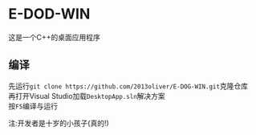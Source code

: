 # E-DOD-WIN
这是一个C++的桌面应用程序  

## 编译
先运行`git clone https://github.com/2013oliver/E-DOG-WIN.git`克隆仓库  
再打开Visual Studio加载`DesktopApp.sln`解决方案  
按`F5`编译与运行  
  
注:开发者是十岁的小孩子(真的!)
